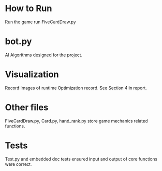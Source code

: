 # How to Run
Run the game run FiveCardDraw.py

# bot.py
AI Algorithms designed for the project.

# Visualization
Record Images of runtime Optimization record. See Section 4 in report.

# Other files
FiveCardDraw.py, Card.py, hand_rank.py store game mechanics related functions.

# Tests
Test.py and embedded doc tests ensured input and output of core functions were correct.